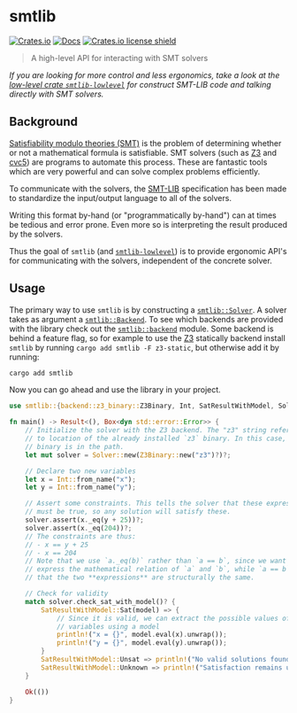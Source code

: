 # smtlib

[![Crates.io](https://img.shields.io/crates/v/smtlib.svg)](https://crates.io/crates/smtlib)
[![Docs](https://docs.rs/smtlib/badge.svg)](https://docs.rs/smtlib)
[![Crates.io license shield](https://img.shields.io/crates/l/smtlib.svg)](https://crates.io/crates/smtlib)

> A high-level API for interacting with SMT solvers

_If you are looking for more control and less ergonomics, take a look at the [low-level crate `smtlib-lowlevel`](https://crates.io/crates/smtlib-lowlevel) for construct SMT-LIB code and talking directly with SMT solvers._

## Background

[Satisfiability modulo theories (SMT)](https://en.wikipedia.org/wiki/Satisfiability_modulo_theories) is the problem of determining whether or not a mathematical formula is satisfiable. SMT solvers (such as [Z3](https://github.com/Z3Prover/z3) and [cvc5](https://cvc5.github.io/)) are programs to automate this process. These are fantastic tools which are very powerful and can solve complex problems efficiently.

To communicate with the solvers, the [SMT-LIB](https://smtlib.cs.uiowa.edu/index.shtml) specification has been made to standardize the input/output language to all of the solvers.

Writing this format by-hand (or "programmatically by-hand") can at times be tedious and error prone. Even more so is interpreting the result produced by the solvers.

Thus the goal of `smtlib` (and [`smtlib-lowlevel`](https://crates.io/crates/smtlib-lowlevel)) is to provide ergonomic API's for communicating with the solvers, independent of the concrete solver.

## Usage

The primary way to use `smtlib` is by constructing a [`smtlib::Solver`](https://docs.rs/smtlib/latest/smtlib/struct.Solver.html). A solver takes as argument a [`smtlib::Backend`](https://docs.rs/smtlib/latest/smtlib/trait.Backend.html). To see which backends are provided with the library check out the [`smtlib::backend`](https://docs.rs/smtlib/latest/smtlib/backend/index.html) module. Some backend is behind a feature flag, so for example to use the [Z3](https://github.com/Z3Prover/z3) statically backend install `smtlib` by running `cargo add smtlib -F z3-static`, but otherwise add it by running:

```bash
cargo add smtlib
```

Now you can go ahead and use the library in your project.

```rust
use smtlib::{backend::z3_binary::Z3Binary, Int, SatResultWithModel, Solver, Sort};

fn main() -> Result<(), Box<dyn std::error::Error>> {
    // Initialize the solver with the Z3 backend. The "z3" string refers the
    // to location of the already installed `z3` binary. In this case, the
    // binary is in the path.
    let mut solver = Solver::new(Z3Binary::new("z3")?)?;

    // Declare two new variables
    let x = Int::from_name("x");
    let y = Int::from_name("y");

    // Assert some constraints. This tells the solver that these expressions
    // must be true, so any solution will satisfy these.
    solver.assert(x._eq(y + 25))?;
    solver.assert(x._eq(204))?;
    // The constraints are thus:
    // - x == y + 25
    // - x == 204
    // Note that we use `a._eq(b)` rather than `a == b`, since we want to
    // express the mathematical relation of `a` and `b`, while `a == b` checks
    // that the two **expressions** are structurally the same.

    // Check for validity
    match solver.check_sat_with_model()? {
        SatResultWithModel::Sat(model) => {
            // Since it is valid, we can extract the possible values of the
            // variables using a model
            println!("x = {}", model.eval(x).unwrap());
            println!("y = {}", model.eval(y).unwrap());
        }
        SatResultWithModel::Unsat => println!("No valid solutions found!"),
        SatResultWithModel::Unknown => println!("Satisfaction remains unknown..."),
    }

    Ok(())
}
```
